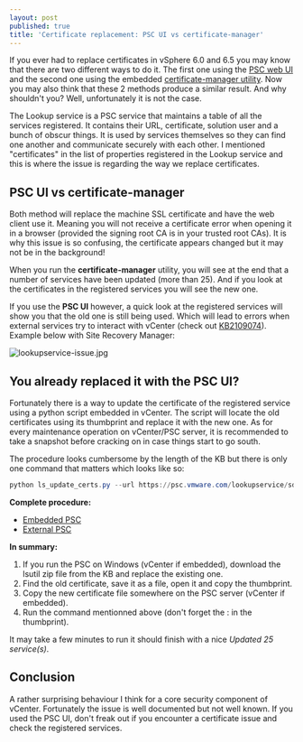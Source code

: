 ```yaml
---
layout: post
published: true
title: 'Certificate replacement: PSC UI vs certificate-manager'
---
```

If you ever had to replace certificates in vSphere 6.0 and 6.5 you may know that there are two different ways to do it. The first one using the [PSC web UI](https://docs.vmware.com/en/VMware-vSphere/6.5/com.vmware.psc.doc/GUID-FEEAB88E-D888-403F-AA62-1074585F7FEB.html) and the second one using the embedded [certificate-manager utility](https://docs.vmware.com/en/VMware-vSphere/6.7/com.vmware.psc.doc/GUID-0CBFCF72-C6AD-4CF0-BF44-F4414BBDD91C.html). Now you may also think that these 2 methods produce a similar result. And why shouldn't you? Well, unfortunately it is not the case.

The Lookup service is a PSC service that maintains a table of all the services registered. It contains their URL, certificate, solution user and a bunch of obscur things. It is used by services themselves so they can find one another and communicate securely with each other. I mentioned "certificates" in the list of properties registered in the Lookup service and this is where the issue is regarding the way we replace certificates.

## PSC UI vs certificate-manager

Both method will replace the machine SSL certificate and have the web client use it. Meaning you will not receive a certificate error when opening it in a browser (provided the signing root CA is in your trusted root CAs). It is why this issue is so confusing, the certificate appears changed but it may not be in the background!

When you run the **certificate-manager** utility, you will see at the end that a number of services have been updated (more than 25). And if you look at the certificates in the registered services you will see the new one.

If you use the **PSC UI** however, a quick look at the registered services will show you that the old one is still being used. Which will lead to errors when external services try to interact with vCenter (check out [KB2109074](https://kb.vmware.com/s/article/2109074?lang=en_US)). Example below with Site Recovery Manager:

![lookupservice-issue.jpg]({{site.baseurl}}/img/lookupservice-issue.jpg)

## You already replaced it with the PSC UI?

Fortunately there is a way to update the certificate of the registered service using a python script embedded in vCenter. The script will locate the old certificates using its thumbprint and replace it with the new one. As for every maintenance operation on vCenter/PSC server, it is recommended to take a snapshot before cracking on in case things start to go south.

The procedure looks cumbersome by the length of the KB but there is only one command that matters which looks like so:

```Powershell
python ls_update_certs.py --url https://psc.vmware.com/lookupservice/sdk --fingerprint 11:11:AF:D8:CF:27:6B:EF:F7:49:20:3E:D7:90:8C:F6:A0:A2:E2:30 --certfile /certificates/new_machine.crt --user Administrator@vsphere.local --password "Password"
```

**Complete procedure:**

- [Embedded PSC](https://kb.vmware.com/s/article/2121689?ui-force-components-controllers-hostConfig.HostConfig.getConfigData=1&r=2&other.KM_Utility.getArticleDetails=1&other.KM_Utility.getArticleMetadata=1&other.KM_Utility.getAllTranslatedLanguages=1&ui-comm-runtime-components-aura-components-siteforce-qb.Quarterback.validateRoute=1)
- [External PSC](https://kb.vmware.com/s/article/2121701?ui-force-components-controllers-hostConfig.HostConfig.getConfigData=1&r=2&other.KM_Utility.getArticleDetails=1&other.KM_Utility.getArticleMetadata=1&other.KM_Utility.getAllTranslatedLanguages=1&ui-comm-runtime-components-aura-components-siteforce-qb.Quarterback.validateRoute=1)

**In summary:**

1. If you run the PSC on Windows (vCenter if embedded), download the lsutil zip file from the KB and replace the existing one.
2. Find the old certificate, save it as a file, open it and copy the thumbprint.
3. Copy the new certificate file somewhere on the PSC server (vCenter if embedded).
4. Run the command mentionned above (don't forget the : in the thumbprint).

It may take a few minutes to run it should finish with a nice _Updated 25 service(s)_.

## Conclusion

A rather surprising behaviour I think for a core security component of vCenter. Fortunately the issue is well documented but not well known. If you used the PSC UI, don't freak out if you encounter a certificate issue and check the registered services.